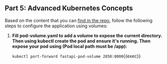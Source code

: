## Part 5: Advanced Kubernetes Concepts

Based on the content that you can [find in the repo](https://github.com/rolling-scopes-school/devops/modules/10.Containers/Part5), follow the following steps to configure the application using volumes:

1. **Fill pod-volume.yaml to add a volume to expose the current directory. Then using kubectl create the pod and ensure it's running. Then expose your pod using (Pod local path must be /app):**

   `kubectl port-forward fastapi-pod-volume 2850:8000`{{exec}}
